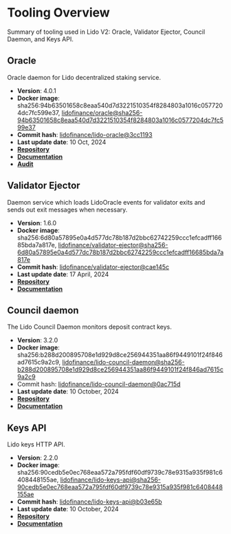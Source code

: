 # Tooling Overview

Summary of tooling used in Lido V2: Oracle, Validator Ejector, Council Daemon, and Keys API.

## Oracle

Oracle daemon for Lido decentralized staking service.

- **Version**: 4.0.1
- **Docker image**: sha256:94b63501658c8eaa540d7d3221510354f8284803a1016c0577204dc7fc599e37, [lidofinance/oracle@sha256-94b63501658c8eaa540d7d3221510354f8284803a1016c0577204dc7fc599e37](https://hub.docker.com/layers/lidofinance/oracle/4.0.1/images/sha256-94b63501658c8eaa540d7d3221510354f8284803a1016c0577204dc7fc599e37?context=explore)
- **Commit hash**: [lidofinance/lido-oracle@3cc1193](https://github.com/lidofinance/lido-oracle/tree/3cc1193df61068f32504c2913f1f3da8bd179362)
- **Last update date**: 10 Oct, 2024
- [**Repository**](https://github.com/lidofinance/lido-oracle/tree/4.0.1)
- [**Documentation**](/guides/oracle-operator-manual)
- [**Audit**](https://github.com/mixbytes/audits_public/tree/029c182/Lido/Lido%20Oracle)

## Validator Ejector

Daemon service which loads LidoOracle events for validator exits and sends out exit messages when necessary.

- **Version**: 1.6.0
- **Docker image**: sha256:6d80a57895e0a4d577dc78b187d2bbc62742259ccc1efcadff16685bda7a817e, [lidofinance/validator-ejector@sha256-6d80a57895e0a4d577dc78b187d2bbc62742259ccc1efcadff16685bda7a817e](https://hub.docker.com/layers/lidofinance/validator-ejector/1.6.0/images/sha256-6d80a57895e0a4d577dc78b187d2bbc62742259ccc1efcadff16685bda7a817e)
- **Commit hash**: [lidofinance/validator-ejector@cae145c](https://github.com/lidofinance/validator-ejector/commit/cae145cde6e0c41726335dcbb761395fd54c26de)
- **Last update date**: 17 April, 2024
- [**Repository**](https://github.com/lidofinance/validator-ejector/tree/1.6.0#readme)
- [**Documentation**](/guides/validator-ejector-guide)

## Council daemon

The Lido Council Daemon monitors deposit contract keys.

- **Version**: 3.2.0
- **Docker image**: sha256:b288d200895708e1d929d8ce256944351aa86f9449101f24f846ad7615c9a2c9, [lidofinance/lido-council-daemon@sha256-b288d200895708e1d929d8ce256944351aa86f9449101f24f846ad7615c9a2c9](https://hub.docker.com/layers/lidofinance/lido-council-daemon/3.2.0/images/sha256-b288d200895708e1d929d8ce256944351aa86f9449101f24f846ad7615c9a2c9?context=explore)
- Commit hash: [lidofinance/lido-council-daemon@0ac715d](https://github.com/lidofinance/lido-council-daemon/commit/0ac715d93755d07b93c1997cecdcf04d2c5bd539)
- **Last update date**: 10 October, 2024
- [**Repository**](https://github.com/lidofinance/lido-council-daemon/tree/3.2.0)
- [**Documentation**](/guides/deposit-security-manual)

## Keys API

Lido keys HTTP API.

- **Version**: 2.2.0
- **Docker image**: sha256:90cedb5e0ec768eaa572a795fdf60df9739c78e9315a935f981c6408448155ae, [lidofinance/lido-keys-api@sha256-90cedb5e0ec768eaa572a795fdf60df9739c78e9315a935f981c6408448155ae](https://hub.docker.com/layers/lidofinance/lido-keys-api/2.2.0/images/sha256-90cedb5e0ec768eaa572a795fdf60df9739c78e9315a935f981c6408448155ae?context=explore)
- **Commit hash**: [lidofinance/lido-keys-api@b03e65b](https://github.com/lidofinance/lido-keys-api/commit/b03e65b18ff7bde3830554308b79fa9c234afa2d)
- **Last update date**: 10 October, 2024
- [**Repository**](https://github.com/lidofinance/lido-keys-api/tree/2.2.0)
- [**Documentation**](/guides/kapi-guide)
